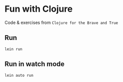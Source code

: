 # Fun with Clojure

Code & exercises from `Clojure for the Brave and True`

## Run
`lein run`

## Run in watch mode
`lein auto run`

